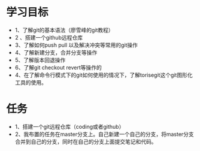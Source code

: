 # 学习目标
- 1、了解git的基本语法（廖雪峰的git教程）
- 2 、搭建一个github远程仓库
- 3、了解如何push pull 以及解决冲突等常用的git操作
- 4、了解新建分支，合并分支等操作
- 5、了解版本回退操作
- 6、了解git checkout revert等操作的
- 4、在了解命令行模式下的git如何使用的情况下，了解torisegit这个git图形化工具的使用。
#  任务
- 1、搭建一个git远程仓库（coding或者github）
- 2、我布置的任务在master分支上。自己新建一个自己的分支，将master分支合并到自己的分支，同时在自己的分支上面提交笔记和代码。